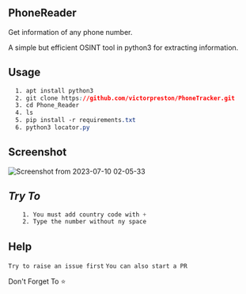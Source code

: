 ## PhoneReader
Get information of any phone number. 

A simple but efficient OSINT tool in python3 for extracting information.

## Usage
```css
  1. apt install python3
  2. git clone https://github.com/victorpreston/PhoneTracker.git
  3. cd Phone_Reader
  4. ls
  5. pip install -r requirements.txt
  6. python3 locator.py
```
## Screenshot

![Screenshot from 2023-07-10 02-05-33](https://github.com/victorpreston/PhoneTracker/assets/112781610/5dd00270-ef71-4027-8dba-62c69a6a40b1)


## *Try To*
```css
    1. You must add country code with +
    2. Type the number without ny space
```

## Help
  `Try to raise an issue first`
   `You can also start a PR`
   
Don't Forget To ⭐
